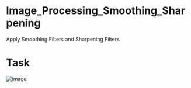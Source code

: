 # Image_Processing_Smoothing_Sharpening
Apply Smoothing Filters and Sharpening Filters


# Task 
![image](https://user-images.githubusercontent.com/63797979/182163923-839d7e95-04db-4477-aa03-d4c2c3e94f3c.png)

